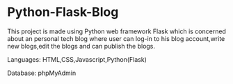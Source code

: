 # Python-Flask-Blog
This project is made using Python web framework Flask which is concerned about an personal tech blog where user can log-in to his blog account,write new blogs,edit the blogs and can publish the blogs.

Languages:
HTML,CSS,Javascript,Python(Flask)

Database:
phpMyAdmin


